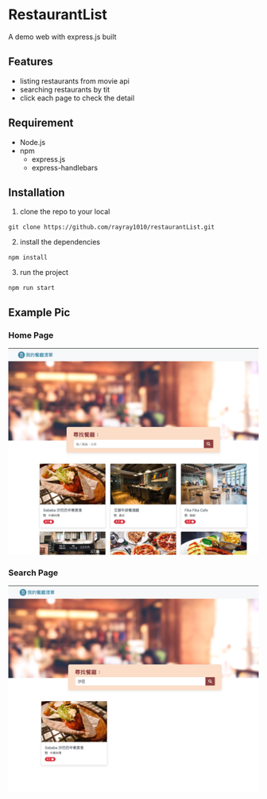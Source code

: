 # RestaurantList
A demo web with express.js built
## Features
+ listing restaurants from movie api
+ searching restaurants by tit
+ click each page to check the detail

## Requirement
+ Node.js
+ npm
  + express.js
  + express-handlebars

## Installation
1. clone the repo to your local 
```
git clone https://github.com/rayray1010/restaurantList.git
```
2. install the dependencies
```
npm install
```
3. run the project
```
npm run start
```

## Example Pic
### Home Page
![Home-Page](public/image/home-page.png)
### Search Page
![Search-Page](public/image/search-page.png)
